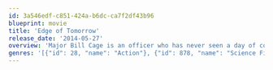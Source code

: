 ```yaml
---
id: 3a546edf-c851-424a-b6dc-ca7f2df43b96
blueprint: movie
title: 'Edge of Tomorrow'
release_date: '2014-05-27'
overview: 'Major Bill Cage is an officer who has never seen a day of combat when he is unceremoniously demoted and dropped into combat. Cage is killed within minutes, managing to take an alpha alien down with him. He awakens back at the beginning of the same day and is forced to fight and die again... and again - as physical contact with the alien has thrown him into a time loop.'
genres: '[{"id": 28, "name": "Action"}, {"id": 878, "name": "Science Fiction"}]'
---
```

